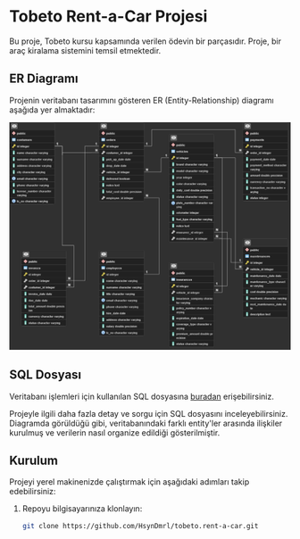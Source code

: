 # Tobeto Rent-a-Car Projesi

Bu proje, Tobeto kursu kapsamında verilen ödevin bir parçasıdır. Proje, bir araç kiralama sistemini temsil etmektedir.

## ER Diagramı

Projenin veritabanı tasarımını gösteren ER (Entity-Relationship) diagramı aşağıda yer almaktadır:

![ER Diagram](https://github.com/HsynDmrl/tobeto.rent-a-car/blob/main/18.11.2023ER-diagram.png)

## SQL Dosyası

Veritabanı işlemleri için kullanılan SQL dosyasına [buradan](./18.11.2023SQL.pgerd) erişebilirsiniz.

Projeyle ilgili daha fazla detay ve sorgu için SQL dosyasını inceleyebilirsiniz.
Diagramda görüldüğü gibi, veritabanındaki farklı entity'ler arasında ilişkiler kurulmuş ve verilerin nasıl organize edildiği gösterilmiştir.

## Kurulum

Projeyi yerel makinenizde çalıştırmak için aşağıdaki adımları takip edebilirsiniz:

1. Repoyu bilgisayarınıza klonlayın: 
   ```bash
   git clone https://github.com/HsynDmrl/tobeto.rent-a-car.git
